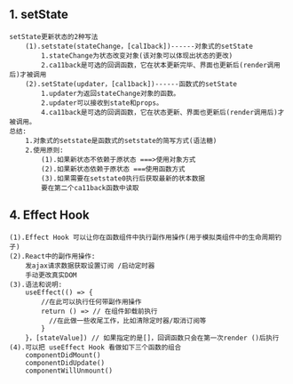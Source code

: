 ## 1. setState
    setState更新状态的2种写法
        (1).setstate(stateChange，[calIback])------对象式的setState
            1.stateChange为状态改变对象(该对象可以体现出状态的更改)
            2.ca11back是可选的回调函数，它在状本更新完毕、界面也更新后(render调用后)才被调用
        (2).setState(updater，[cal1back])------函数式的setState
            1.updater为返回stateChange对象的函数。
            2.updater可以接收到state和props。
            4.ca11back是可选的回调函数，它在状态更新、界面也更新后(render调用后)才被调用。
    总结:
        1.对象式的setstate是函数式的setstate的简写方式(语法糖)
        2.使用原则:
            (1).如果新状态不依赖于原状态 ===>使用对象方式
            (2).如果新状态依赖于原状态 ===使用函数方式
            (3).如果需要在setstate0执行后获取最新的状本数据
            要在第二个ca11back函数中读取


## 4. Effect Hook
    (1).Effect Hook 可以让你在函数组件中执行副作用操作(用于模拟类组件中的生命周期钓子)
    (2).React中的副作用操作:
        发ajax请求数据获取设置订阅 /启动定时器
        手动更改真实DOM
    (3).语法和说明:
        useEffect(() => {
            //在此可以执行任何带副作用操作
            return () => // 在组件卸载前执行
              //在此做一些收尾工作，比如清除定时器/取消订阅等
            }
        }，[stateValue]) // 如果指定的是[]，回调函数只会在第一次render ()后执行
    (4).可以把 useEffect Hook 看做如下三个函数的组合
        componentDidMount()
        componentDidUpdate()
        componentWillUnmount()